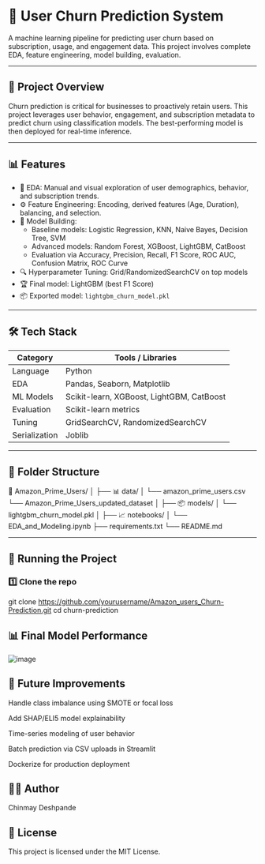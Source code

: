 # 🔄 User Churn Prediction System

A machine learning pipeline for predicting user churn based on subscription, usage, and engagement data. This project involves complete EDA, feature engineering, model building, evaluation.

---

## 📌 Project Overview

Churn prediction is critical for businesses to proactively retain users. This project leverages user behavior, engagement, and subscription metadata to predict churn using classification models. The best-performing model is then deployed for real-time inference.

---

## 📊 Features

- 📁 EDA: Manual and visual exploration of user demographics, behavior, and subscription trends.
- ⚙️ Feature Engineering: Encoding, derived features (Age, Duration), balancing, and selection.
- 🧠 Model Building:
  - Baseline models: Logistic Regression, KNN, Naive Bayes, Decision Tree, SVM
  - Advanced models: Random Forest, XGBoost, LightGBM, CatBoost
  - Evaluation via Accuracy, Precision, Recall, F1 Score, ROC AUC, Confusion Matrix, ROC Curve
- 🔍 Hyperparameter Tuning: Grid/RandomizedSearchCV on top models
- 🏆 Final model: LightGBM (best F1 Score)
- 📦 Exported model: `lightgbm_churn_model.pkl`

---

## 🛠️ Tech Stack

| Category       | Tools / Libraries              |
|----------------|-------------------------------|
| Language       | Python                         |
| EDA            | Pandas, Seaborn, Matplotlib    |
| ML Models      | Scikit-learn, XGBoost, LightGBM, CatBoost |
| Evaluation     | Scikit-learn metrics           |
| Tuning         | GridSearchCV, RandomizedSearchCV |
| Serialization  | Joblib                         |

---

## 📁 Folder Structure

📂 Amazon_Prime_Users/
│
├── 📊 data/
│ └── amazon_prime_users.csv
  └──  Amazon_Prime_Users_updated_dataset
│
├── 📦 models/
│ └── lightgbm_churn_model.pkl
│
├── 📈 notebooks/
│ └── EDA_and_Modeling.ipynb
├── requirements.txt
└── README.md

---

## 🚀 Running the Project

### 1️⃣ Clone the repo
git clone https://github.com/yourusername/Amazon_users_Churn-Prediction.git
cd churn-prediction


## 📊 Final Model Performance
![image](https://github.com/user-attachments/assets/37e4ea39-2902-4bdb-a038-d2538a4a76d4)

## 📌 Future Improvements
Handle class imbalance using SMOTE or focal loss

Add SHAP/ELI5 model explainability

Time-series modeling of user behavior

Batch prediction via CSV uploads in Streamlit

Dockerize for production deployment

## 🙋‍♂️ Author
Chinmay Deshpande

## 📄 License
This project is licensed under the MIT License.
